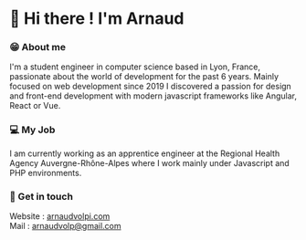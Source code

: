 # 👋 Hi there ! I'm Arnaud 


### 😁  About me 
I'm a student engineer in computer science based in Lyon, France, passionate about the world of development for the past 6 years. Mainly focused on web development since 2019 I discovered a passion for design and front-end development with modern javascript frameworks like Angular, React or Vue.

### 💻  My Job
I am currently working as an apprentice engineer at the Regional Health Agency Auvergne-Rhône-Alpes where I work mainly  under Javascript and PHP environments.

### 💬  Get in touch
Website : [arnaudvolpi.com](https://www.arnaudvolpi.com) <br />
Mail : [arnaudvolp@gmail.com](mailto:arnaudvolp@gmail.com?subject=[GitHub]%20Contact%20)
<!--
**ArnaudVolpi/arnaudvolpi** is a ✨ _special_ ✨ repository because its `README.md` (this file) appears on your GitHub profile.

Here are some ideas to get you started:

- 🔭 I’m currently working on ...
- 🌱 I’m currently learning ...
- 👯 I’m looking to collaborate on ...
- 🤔 I’m looking for help with ...
- 💬 Ask me about ...
- 📫 How to reach me: ...
- 😄 Pronouns: ...
- ⚡ Fun fact: ...
-->
